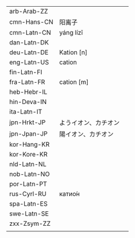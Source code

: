 | | | |
|-|-|-|
| arb-Arab-ZZ |  |  |
| cmn-Hans-CN | 阳离子 |  |
| cmn-Latn-CN | yáng lízǐ |  |
| dan-Latn-DK |  |  |
| deu-Latn-DE | Kation [n] |  |
| eng-Latn-US | cation |  |
| fin-Latn-FI |  |  |
| fra-Latn-FR | cation [m] |  |
| heb-Hebr-IL |  |  |
| hin-Deva-IN |  |  |
| ita-Latn-IT |  |  |
| jpn-Hrkt-JP | ようイオン、カチオン |  |
| jpn-Jpan-JP | 陽イオン、カチオン |  |
| kor-Hang-KR |  |  |
| kor-Kore-KR |  |  |
| nld-Latn-NL |  |  |
| nob-Latn-NO |  |  |
| por-Latn-PT |  |  |
| rus-Cyrl-RU | катио́н |  |
| spa-Latn-ES |  |  |
| swe-Latn-SE |  |  |
| zxx-Zsym-ZZ |  |  |
|  |  |  |